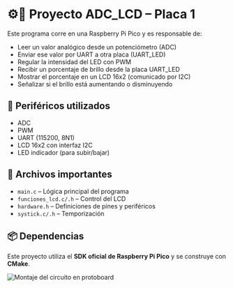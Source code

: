 # ⚙️🦾 Proyecto ADC_LCD – Placa 1

Este programa corre en una Raspberry Pi Pico y es responsable de:

- Leer un valor analógico desde un potenciómetro (ADC)
- Enviar ese valor por UART a otra placa (UART_LED)
- Regular la intensidad del LED con PWM
- Recibir un porcentaje de brillo desde la placa UART_LED
- Mostrar el porcentaje en un LCD 16x2 (comunicado por I2C)
- Señalizar si el brillo está aumentando o disminuyendo

## 🔌 Periféricos utilizados

- ADC
- PWM
- UART (115200, 8N1)
- LCD 16x2 con interfaz I2C
- LED indicador (para subir/bajar)

## 📁 Archivos importantes

- `main.c` – Lógica principal del programa
- `funciones_lcd.c/.h` – Control del LCD
- `hardware.h` – Definiciones de pines y periféricos
- `systick.c/.h` – Temporización

## 📦 Dependencias

Este proyecto utiliza el **SDK oficial de Raspberry Pi Pico** y se construye con **CMake**.

![Montaje del circuito en protoboard](img/montaje.jpg)
